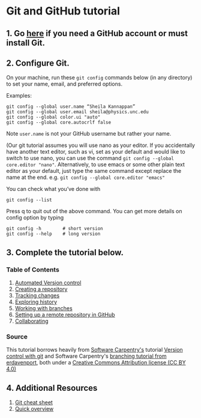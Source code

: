 # Git and GitHub tutorial

## 1. Go [here](https://github.com/capprogram/2021bootcamp/blob/master/git-prep.md) if you need a GitHub account or must install Git.

## 2. Configure Git.

On your machine, run these `git config` commands below (in any directory) to set your name, email, and preferred options.

Examples:

    git config --global user.name “Sheila Kannappan”
    git config --global user.email sheila@physics.unc.edu
    git config --global color.ui "auto"
    git config --global core.autocrlf false

Note `user.name` is not your GitHub username but rather your name.

(Our git tutorial assumes you will use nano as your editor. If you accidentally have another text editor, such as vi, set as your default and would like to switch to use nano, you can use the command `git config --global core.editor "nano"`. Alternatively, to use emacs or some other plain text editor as your default, just type the same command except replace the name at the end. e.g. `git config --global core.editor "emacs"` 

You can check what you’ve done with

    git config --list
    
Press q to quit out of the above command. You can get more details on config option by typing

    git config -h        # short version
    git config --help    # long version



## 3. Complete the tutorial below.

### Table of Contents

1. [Automated Version control](01-automated-version-control.md)
2. [Creating a repository](02-creating-a-repository.md)
3. [Tracking changes](03-tracking-changes.md)
4. [Exploring history](04-exploring-history.md)
5. [Working with branches](05-branches.md)
6. [Setting up a remote repository in GitHub](06-remotes-in-github.md)
7. [Collaborating](07-collaborating.md)

### Source

This tutorial borrows heavily from [Software Carpentry's](http://software-carpentry.org/) tutorial [Version control with git](http://swcarpentry.github.io/git-novice/) and Software Carpentry's [branching tutorial from erdavenport](https://github.com/erdavenport/git-lessons), both under a [Creative Commons Attribution license (CC BY 4.0)](https://creativecommons.org/licenses/by/4.0/)

## 4. Additional Resources

1. [Git cheat sheet](https://education.github.com/git-cheat-sheet-education.pdf)
2. [Quick overview](http://rogerdudler.github.io/git-guide/)
